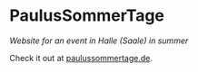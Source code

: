 <!-- twitter: @JohJakob -->

# PaulusSommerTage

_Website for an event in Halle (Saale) in summer_

Check it out at [paulussommertage.de](http://paulussommertage.de).
